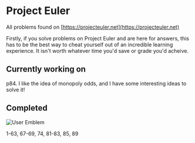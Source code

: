 # Project Euler

All problems found on [https://projecteuler.net](https://projecteuler.net)

Firstly, if you solve problems on Project Euler and are here for answers, this has to be the best way to cheat yourself out of an incredible learning experience. It isn't worth whatever time you'd save or grade you'd acheive.

## Currently working on

p84. I like the idea of monopoly odds, and I have some interesting ideas to solve it!

## Completed

![User Emblem](https://projecteuler.net/profile/milespossing.png)

1-63, 67-69, 74, 81-83, 85, 89
